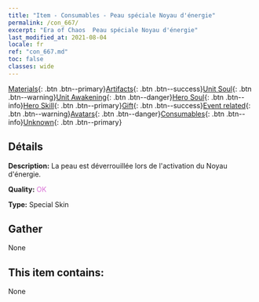 ```yaml
---
title: "Item - Consumables - Peau spéciale Noyau d'énergie"
permalink: /con_667/
excerpt: "Era of Chaos  Peau spéciale Noyau d'énergie"
last_modified_at: 2021-08-04
locale: fr
ref: "con_667.md"
toc: false
classes: wide
---
```

 [Materials](/ItemsFR/){: .btn .btn--primary}[Artifacts](/ItemsFR/Artifacts/){: .btn .btn--success}[Unit Soul](/ItemsFR/UnitSoul/){: .btn .btn--warning}[Unit Awakening](/ItemsFR/UnitAwakening/){: .btn .btn--danger}[Hero Soul](/ItemsFR/HeroSoul/){: .btn .btn--info}[Hero Skill](/ItemsFR/HeroSkill/){: .btn .btn--primary}[Gift](/ItemsFR/Gift/){: .btn .btn--success}[Event related](/ItemsFR/Events/){: .btn .btn--warning}[Avatars](/ItemsFR/Avatars/){: .btn .btn--danger}[Consumables](/ItemsFR/Consumables/){: .btn .btn--info}[Unknown](/ItemsFR/Unknown/){: .btn .btn--primary}

## Détails
 **Description:** La peau est déverrouillée lors de l'activation du Noyau d'énergie.

 **Quality:** <span style="color: #DA70D6">OK</span>

 **Type:** Special Skin

## Gather

  None

## This item contains:

  None

